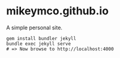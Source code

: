 # mikeymco.github.io
A simple personal site.

```
gem install bundler jekyll
bundle exec jekyll serve
# => Now browse to http://localhost:4000
```
